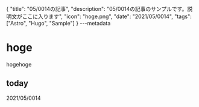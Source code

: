 {
  "title": "05/0014の記事",
  "description": "05/0014の記事のサンプルです。説明文がここに入ります",
  "icon": "hoge.png",
  "date": "2021/05/0014",
  "tags": ["Astro", "Hugo", "Sample"]
}
---metadata

# hoge
hogehoge

## today
2021/05/0014